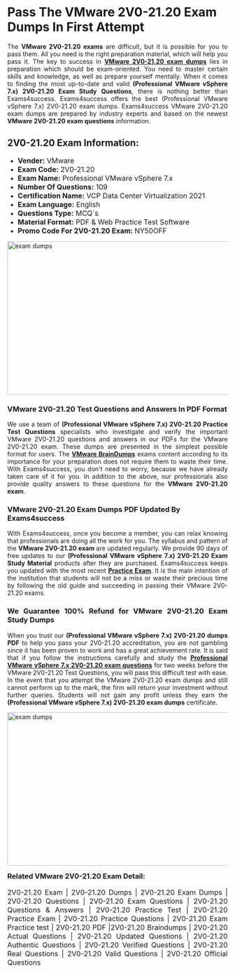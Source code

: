 <h1><strong><strong>Pass The VMware 2V0-21.20 Exam Dumps In First Attempt</strong></strong></h1> <p style="text-align:justify">The <strong>VMware 2V0-21.20 exams</strong> are difficult, but it is possible for you to pass them. All you need is the right preparation material, which will help you pass it. The key to success in <a href="https://www.exams4success.com/vmware/2v0-21.20-pdf-exam-dumps"><strong>VMware 2V0-21.20 exam dumps</strong></a> lies in preparation which should be exam-oriented. You need to master certain skills and knowledge, as well as prepare yourself mentally. When it comes to finding the most up-to-date and valid <strong>(Professional VMware vSphere 7.x) 2V0-21.20 Exam Study Questions</strong>, there is nothing better than Exams4success. Exams4success offers the best (Professional VMware vSphere 7.x) 2V0-21.20 exam dumps. Exams4success VMware 2V0-21.20 exam dumps are prepared by industry experts and based on the newest <strong>VMware 2V0-21.20 exam questions</strong> information.</p> <h2><strong><strong>2V0-21.20 Exam Information:</strong></strong></h2> <ul> <li><span style="font-size:16px"><strong>Vender:</strong> VMware</span></li> <li><span style="font-size:16px"><strong>Exam Code:</strong> 2V0-21.20</span></li> <li><span style="font-size:16px"><strong>Exam Name:</strong> Professional VMware vSphere 7.x</span></li> <li><span style="font-size:16px"><strong>Number Of Questions:</strong> 109</span></li> <li><span style="font-size:16px"><strong>Certification Name:</strong> VCP Data Center Virtualization 2021</span></li> <li><span style="font-size:16px"><strong>Exam Language:</strong> English</span></li> <li><span style="font-size:16px"><strong>Questions Type:</strong> MCQ`s</span></li> <li><span style="font-size:16px"><strong>Material Format:</strong> PDF & Web Practice Test Software</span></li> <li><span style="font-size:16px"><strong>Promo Code For 2V0-21.20 Exam: </strong>NY50OFF</span></li> </ul> <p><a href="https://www.exams4success.com/vmware/2v0-21.20-pdf-exam-dumps" rel="no-follow"><img alt="exam dumps" src="https://www.certcollections.com/uploads/content/infrist1.png" style="height:350px; width:750px" /></a></p> <h3><strong>VMware 2V0-21.20 Test Questions and Answers In PDF Format</strong></h3> <p style="text-align:justify">We use a team of <strong>(Professional VMware vSphere 7.x) 2V0-21.20 Practice Test Questions</strong> specialists who investigate and verify the important VMware 2V0-21.20 questions and answers in our PDFs for the VMware 2V0-21.20 exam. These dumps are presented in the simplest possible format for users. The <a href="https://www.exams4success.com/vmware-exam-dumps"><strong>VMware BrainDumps</strong></a> exams content according to its importance for your preparation does not require them to waste their time. With Exams4success, you don't need to worry, because we have already taken care of it for you. In addition to the above, our professionals also provide quality answers to these questions for the<strong> VMware 2V0-21.20 exam</strong>.</p> <h3><strong> VMware 2V0-21.20 Exam Dumps PDF Updated By Exams4success</strong></h3> <p style="text-align:justify">With Exams4success, once you become a member, you can relax knowing that professionals are doing all the work for you. The syllabus and pattern of the <strong>VMware 2V0-21.20 exam </strong>are updated regularly. We provide 90 days of free updates to our <strong>(Professional VMware vSphere 7.x) 2V0-21.20 Exam Study Material</strong> products after they are purchased. Exams4success keeps you updated with the most recent <a href="https://www.exams4success.com/"><strong>Practice Exam</strong></a>. It is the main intention of the institution that students will not be a miss or waste their precious time by following the old guide and succeeding in passing their VMware 2V0-21.20 exams.</p> <h3 style="text-align:justify"><strong>We Guarantee 100% Refund for VMware 2V0-21.20 Exam Study Dumps</strong></h3> <p style="text-align:justify">When you trust our <strong>(Professional VMware vSphere 7.x) 2V0-21.20 dumps PDF</strong> to help you pass your 2V0-21.20 accreditation, you are not gambling since it has been proven to work and has a great achievement rate. It is said that if you follow the instructions carefully and study the <a href="https://www.exams4success.com/vmware/2v0-21.20-pdf-exam-dumps"><strong>Professional VMware vSphere 7.x 2V0-21.20 exam questions</strong></a> for two weeks before the VMware 2V0-21.20 Test Questions, you will pass this difficult test with ease. In the event that you attempt the VMware 2V0-21.20 exam dumps and still cannot perform up to the mark, the firm will return your investment without further queries. Students will not gain any profit unless they earn the <strong>(Professional VMware vSphere 7.x) 2V0-21.20 exam dumps</strong> certificate.</p> <p style="text-align:justify"><a href="https://www.exams4success.com/vmware/2v0-21.20-pdf-exam-dumps" rel="no-follow"><img alt="exam dumps" src="https://www.certcollections.com/uploads/content/free_demo1.png" style="height:350px; width:750px" /></a></p> <p style="text-align:justify"><span style="font-size:16px"><strong>Related VMware 2V0-21.20 Exam Detail:</strong></span><br /> <br /> <span style="font-size:16px">2V0-21.20 Exam | 2V0-21.20 Dumps | 2V0-21.20 Exam Dumps | 2V0-21.20 Questions | 2V0-21.20 Exam Questions | 2V0-21.20 Questions & Answers | 2V0-21.20 Practice Test | 2V0-21.20 Practice Exam | 2V0-21.20 Practice Questions | 2V0-21.20 Exam Practice test | 2V0-21.20 PDF |2V0-21.20 Braindumps | 2V0-21.20 Actual Questions | 2V0-21.20 Updated Questions | 2V0-21.20 Authentic Questions | 2V0-21.20 Verified Questions | 2V0-21.20 Real Questions | 2V0-21.20 Valid Questions | 2V0-21.20 Official Questions</span></p>
